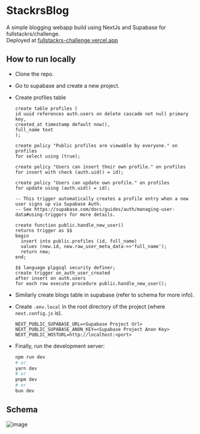 # StackrsBlog
A simple blogging webapp build using NextJs and Supabase for fullstackrs/challenge. <br/>
Deployed at [fullstackrs-challenge.vercel.app](https://fullstackrs-challenge.vercel.app/)
## How to run locally
- Clone the repo.
- Go to supabase and create a new project.
- Create profiles table
  ```
  create table profiles (
  id uuid references auth.users on delete cascade not null primary key,
  created_at timestamp default now(),
  full_name text
  );
  
  create policy "Public profiles are viewable by everyone." on profiles
  for select using (true);

  create policy "Users can insert their own profile." on profiles
  for insert with check (auth.uid() = id);
  
  create policy "Users can update own profile." on profiles
  for update using (auth.uid() = id);

  -- This trigger automatically creates a profile entry when a new user signs up via Supabase Auth.
  -- See https://supabase.com/docs/guides/auth/managing-user-data#using-triggers for more details.
  
  create function public.handle_new_user()
  returns trigger as $$
  begin
    insert into public.profiles (id, full_name)
    values (new.id, new.raw_user_meta_data->>'full_name');
    return new;
  end;
  
  $$ language plpgsql security definer;
  create trigger on_auth_user_created
  after insert on auth.users
  for each row execute procedure public.handle_new_user();
  ```
- Similarly create blogs table in supabase (refer to schema for more info).
- Create `.env.local` in the root directory of the project (where `next.config.js` is).
  ```
  NEXT_PUBLIC_SUPABASE_URL=<Supabase Project Url>
  NEXT_PUBLIC_SUPABASE_ANON_KEY=<Supabase Project Anon Key>
  NEXT_PUBLIC_HOSTURL=http://localhost:<port>
  ```
- Finally, run the development server:

  ```bash
  npm run dev
  # or
  yarn dev
  # or
  pnpm dev
  # or
  bun dev
  ```
## Schema
![image](https://github.com/snghvineet/fullstackrs-challenge/assets/79019403/65ad72d2-d295-4eba-b977-58b946b8581e)

